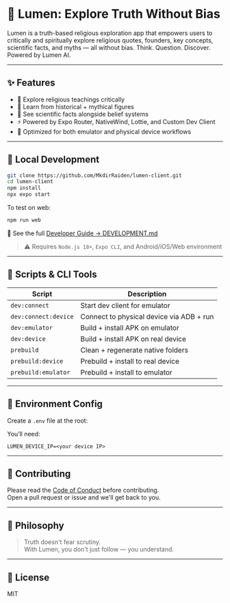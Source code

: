 # 🌟 Lumen: Explore Truth Without Bias

Lumen is a truth-based religious exploration app that empowers users to critically and spiritually explore religious quotes, founders, key concepts, scientific facts, and myths — all without bias. Think. Question. Discover. Powered by Lumen AI.

---

## ✨ Features

- 🧠 Explore religious teachings critically
- 📜 Learn from historical + mythical figures
- 🧪 See scientific facts alongside belief systems
- ⚡ Powered by Expo Router, NativeWind, Lottie, and Custom Dev Client
- 📲 Optimized for both emulator and physical device workflows

---

## 🧪 Local Development

```bash
git clone https://github.com/MkdirRaiden/lumen-client.git
cd lumen-client
npm install
npx expo start
```

To test on web:

```bash
npm run web
```

📘 See the full [Developer Guide → DEVELOPMENT.md](./DEVELOPMENT.md)

> ⚠️ Requires `Node.js 18+`, `Expo CLI`, and Android/iOS/Web environment

---

## 📁 Scripts & CLI Tools

| Script               | Description                              |
| -------------------- | ---------------------------------------- |
| `dev:connect`        | Start dev client for emulator            |
| `dev:connect:device` | Connect to physical device via ADB + run |
| `dev:emulator`       | Build + install APK on emulator          |
| `dev:device`         | Build + install APK on real device       |
| `prebuild`           | Clean + regenerate native folders        |
| `prebuild:device`    | Prebuild + install to real device        |
| `prebuild:emulator`  | Prebuild + install to emulator           |

---

## 📂 Environment Config

Create a `.env` file at the root:

You’ll need:

```env
LUMEN_DEVICE_IP=<your device IP>
```

---

## 🤝 Contributing

Please read the [Code of Conduct](./CODE_OF_CONDUCT.md) before contributing.  
Open a pull request or issue and we'll get back to you.

---

## 🧠 Philosophy

> Truth doesn't fear scrutiny.  
> With Lumen, you don't just follow — you understand.

---

## 📜 License

MIT
